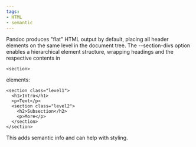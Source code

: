```yaml
---
tags:
- HTML
- semantic
---
```


Pandoc produces "flat" HTML output by default, placing all header
elements on the same level in the document tree. The --section-divs
option enables a hierarchical element structure, wrapping headings and
the respective contents in

```{=html}
<section>
```
elements:

    <section class="level1">
      <h1>Intro</h1>
      <p>Text</p>
      <section class="level2">
        <h2>Subsection</h2>
        <p>More</p>
      </section>
    </section>

This adds semantic info and can help with styling.
